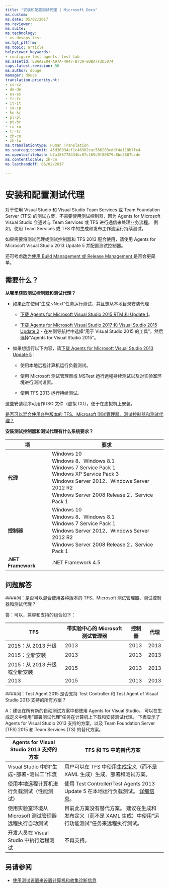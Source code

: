 ```yaml
---
title: "安装和配置测试代理 | Microsoft Docs"
ms.custom: 
ms.date: 05/02/2017
ms.reviewer: 
ms.suite: 
ms.technology:
- vs-devops-test
ms.tgt_pltfrm: 
ms.topic: article
helpviewer_keywords:
- configure test agents, test lab
ms.assetid: EBAA2E04-A97A-4047-B739-8DBA7F2D5074
caps.latest.revision: 56
ms.author: douge
manager: douge
translation.priority.ht:
- cs-cz
- de-de
- es-es
- fr-fr
- it-it
- ja-jp
- ko-kr
- pl-pl
- pt-br
- ru-ru
- tr-tr
- zh-cn
- zh-tw
ms.translationtype: Human Translation
ms.sourcegitcommit: 45d36934cf1c46902cac566203cddf4a118b7fe4
ms.openlocfilehash: b7a186778434bc07c169c9f80879c8bc3607bcde
ms.contentlocale: zh-cn
ms.lasthandoff: 06/02/2017

---
```

# <a name="install-and-configure-test-agents"></a>安装和配置测试代理

对于使用 Visual Studio 和 Visual Studio Team Services 或 Team Foundation Server (TFS) 的测试方案，不需要使用测试控制器，因为 Agents for Microsoft Visual Studio 会通过与 Team Services 或 TFS 进行通信来处理业务流程。 例如，使用 Team Services 或 TFS 中的生成和发布工作流运行持续测试。

如果需要将测试代理或测试控制器和 TFS 2013 配合使用，请使用 Agents for Microsoft Visual Studio 2013 Update 5 并配置测试控制器。

还可考虑[改为使用 Build Management 或 Release Management ](use-build-or-rm-instead-of-lab-management.md)是否会更简单。

## <a name="what-do-i-need"></a>需要什么？

**从哪里获取测试控制器和测试代理？**

* 如果正在使用“生成 vNext”任务运行测试，并且想从本地目录安装代理 - 

  * [下载 Agents for Microsoft Visual Studio 2015 RTM 和 Update 1](http://go.microsoft.com/fwlink/p/?LinkId=619266)。 

  * [下载 Agents for Microsoft Visual Studio 2017 和 Visual Studio 2015 Update 2](https://www.visualstudio.com/downloads/download-visual-studio-vs) - 在左侧导航栏中选择“用于 Visual Studio 2015 的工具”，然后选择“Agents for Visual Studio 2015”。

* 如果想运行以下内容，请[下载 Agents for Microsoft Visual Studio 2013 Update 5](http://go.microsoft.com/fwlink/p/?LinkId=619264)：

  * 使用本地远程计算机运行负载测试。

  * 使用 Microsoft 测试管理器或 MSTest 运行远程持续测试以及对实验室环境进行测试设置。

  * 使用 TFS 2013 运行持续测试。

这些安装程序可用作 ISO 文件（虚拟 CD），便于在虚拟机上安装。 

[是否可以混合使用各种版本的 TFS、Microsoft 测试管理器、测试控制器和测试代理？](#MixedVersions)

**安装测试控制器和测试代理有什么系统要求？**

| 项 | 要求 |
| ---- | ------------ |
| **代理** | Windows 10<br />Windows 8、Windows 8.1<br />Windows 7 Service Pack 1<br />Windows XP Service Pack 3<br />Windows Server 2012、Windows Server 2012 R2<br />Windows Server 2008 Release 2，Service Pack 1 |
| **控制器** | Windows 10<br />Windows 8、Windows 8.1<br />Windows 7 Service Pack 1<br />Windows Server 2012、Windows Server 2012 R2<br />Windows Server 2008 Release 2，Service Pack 1 |
| **.NET Framework** | .NET Framework 4.5 |

## <a name="q--a"></a>问题解答

<!-- BEGINSECTION class="m-qanda" -->

<a name="MixedVersions"></a>

####<a name="q-can-i-mix-versions-of-tfs-microsoft-test-manager-the-test-controller-and-test-agent"></a>问：是否可以混合使用各种版本的 TFS、Microsoft 测试管理器、测试控制器和测试代理？

答：可以，兼容和支持的组合如下：

| TFS | 带实验中心的 Microsoft 测试管理器 | 控制器 | 代理 |
| --- | -------------------------------------- | ---------- | ----- |
| 2015：从 2013 升级 | 2013 | 2013 |2013 |
| 2015：全新安装 | 2013 | 2013 | 2013 |
| 2015：从 2013 升级或全新安装 | 2015 | 2013 | 2013 |
| 2013 | 2015 | 2013 | 2013 |

####<a name="q-will-the-test-agent-2015-support-all-the-scenarios-supported-by-test-controller-and-test-agent-of-visual-studio-2013"></a>问：Test Agent 2015 是否支持 Test Controller 和 Test Agent of Visual Studio 2013 支持的所有方案？

A：建议在所有新的自动测试方案中都使用 Agents for Visual Studio。 可以在生成定义中使用“部署测试代理”任务在计算机上下载和安装测试代理。
下表显示了 Agents for Visual Studio 2013 支持的方案，以及 Team Foundation Server (TFS) 2015 和 Team Services (TS) 的替代方案。

| Agents for Visual Studio 2013 支持的方案 | TFS 和 TS 中的替代方案 |
| --- | --- |
| Visual Studio 中的“生成-部署-测试工”作流 | 用户可以在 TFS 中使用[生成定义](https://www.visualstudio.com/team-services/continuous-integration/)（而不是 XAML 生成）生成、部署和测试方案。 |
| 使用本地远程计算机进行负载测试（性能测试） | 使用 Test Controller/Test Agents 2013 Update 5 在本地运行负载测试。 [详细信息](https://msdn.microsoft.com/en-us/library/ff400223.aspx)。 |
| 使用实验室环境从 Microsoft 测试管理器远程执行自动测试 | 目前此方案没有替代方案。 建议在生成和发布定义（而不是 XAML 生成）中使用“运行功能测试”任务来远程执行测试。 |
| 开发人员在 Visual Studio 中执行远程测试 | 不再支持。 |

<!-- ENDSECTION -->

## <a name="see-also"></a>另请参阅

* [使用测试设置来设置计算机和收集诊断信息](https://msdn.microsoft.com/library/dd286743%28v=vs.140%29.aspx)

